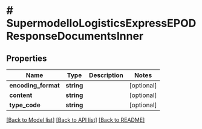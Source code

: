 # # SupermodelIoLogisticsExpressEPODResponseDocumentsInner

## Properties

Name | Type | Description | Notes
------------ | ------------- | ------------- | -------------
**encoding_format** | **string** |  | [optional]
**content** | **string** |  | [optional]
**type_code** | **string** |  | [optional]

[[Back to Model list]](../../README.md#models) [[Back to API list]](../../README.md#endpoints) [[Back to README]](../../README.md)
